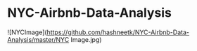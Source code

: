 # NYC-Airbnb-Data-Analysis
![NYCImage](https://github.com/hashneetk/NYC-Airbnb-Data-Analysis/master/NYC Image.jpg)
